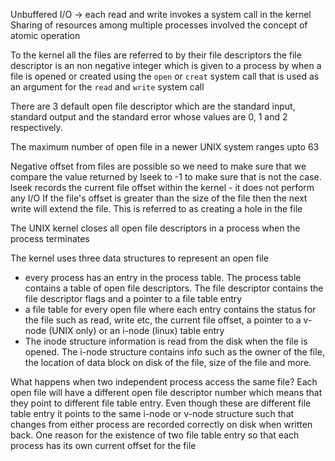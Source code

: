 Unbuffered I/O -> each read and write invokes a system call in the kernel 
Sharing of resources among multiple processes involved the concept of atomic operation 

To the kernel all the files are referred to by their file descriptors 
the file descriptor is an non negative integer which is given to a process by when a file is opened or created using the `open` or `creat` system call that is used as an argument for the `read` and `write` system call 

There are 3 default open file descriptor which are  the standard input, standard output and the standard error whose values are 0, 1 and 2 respectively. 

The maximum number of open file in a newer UNIX system ranges upto 63

Negative offset from files are possible so we need to make sure that we compare the value returned by lseek to -1 to make sure that is not the case. 
lseek records the current file offset within the kernel - it does not perform any I/O 
If the file's offset is greater than the size of the file then the next write will extend the file. This is referred to as creating a hole in the file 

The UNIX kernel closes all open file descriptors in a process when the process terminates

The kernel uses three data structures to represent an open file 
- every process has an entry in the process table. The process table contains a table of open file descriptors. The file descriptor contains the file descriptor flags and a pointer to a file table entry 
- a file table for every open file where each entry contains the status for the file such as read, write etc, the current file offset, a pointer to a v-node (UNIX only) or an i-node (linux) table entry 
- The inode structure information is read from the disk when the file is opened. The i-node structure contains info such as the owner of the file, the location of data block on disk of the file, size of the file and more. 

What happens when two independent process access the same file? 
Each open file will have a different open file descriptor number which means that they point to different file table entry. Even though these are different file table entry it points to the same i-node or v-node structure such that changes from either process are recorded correctly on disk when written back.
One reason for the existence of two file table entry so that each process has its own current offset for the file 